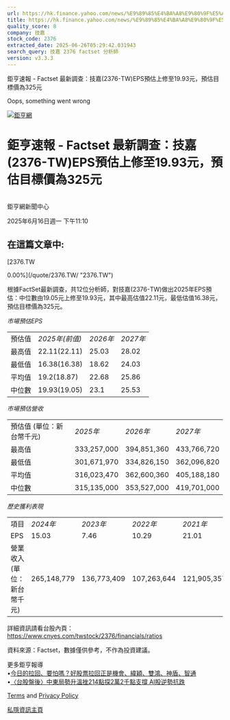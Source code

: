 ```yaml
---
url: https://hk.finance.yahoo.com/news/%E9%89%85%E4%BA%A8%E9%80%9F%E5%A0%B1-factset-%E6%9C%80%E6%96%B0%E8%AA%BF%E6%9F%A5-%E6%8A%80%E5%98%89-2376-041027157.html
title: https://hk.finance.yahoo.com/news/%E9%89%85%E4%BA%A8%E9%80%9F%E5%A0%B1-factset-%E6%9C%80%E6%96%B0%E8
quality_score: 8
company: 技嘉
stock_code: 2376
extracted_date: 2025-06-26T05:29:42.031943
search_query: 技嘉 2376 factset 分析師
version: v3.3.3
---
```


鉅亨速報 - Factset 最新調查：技嘉(2376-TW)EPS預估上修至19.93元，預估目標價為325元 


Oops, something went wrong

 

[![鉅亨網](https://s.yimg.com/ny/api/res/1.2/UM5hrThmhlnSiBO4o4qlLg--/YXBwaWQ9aGlnaGxhbmRlcjt3PTE0NjtoPTQ4O2NmPXdlYnA-/https://s.yimg.com/os/creatr-uploaded-images/2020-01/147c7630-36ab-11ea-ae7c-5ee7a0016555)](http://www.cnyes.com/ "鉅亨網")

# 鉅亨速報 - Factset 最新調查：技嘉(2376-TW)EPS預估上修至19.93元，預估目標價為325元

![](data:image/gif;base64,R0lGODlhAQABAIAAAAAAAP///ywAAAAAAQABAAACAUwAOw==)

鉅亨網新聞中心

2025年6月16日週一 下午11:10

## 在這篇文章中:

[2376.TW

0.00%](/quote/2376.TW/ "2376.TW")

根據FactSet最新調查，共12位分析師，對技嘉(2376-TW)做出2025年EPS預估：中位數由19.05元上修至19.93元，其中最高估值22.11元，最低估值16.38元，預估目標價為325元。

*市場預估EPS*

|  |  |  |  |
| --- | --- | --- | --- |
| 預估值 | *2025年(前值)* | *2026年* | *2027年* |
| 最高值 | 22.11(22.11) | 25.03 | 28.02 |
| 最低值 | 16.38(16.38) | 18.62 | 24.03 |
| 平均值 | 19.2(18.87) | 22.68 | 25.86 |
| 中位數 | 19.93(19.05) | 23.1 | 25.53 |

*市場預估營收*

|  |  |  |  |
| --- | --- | --- | --- |
| 預估值 (單位：新台幣千元) | *2025年* | *2026年* | *2027年* |
| 最高值 | 333,257,000 | 394,851,360 | 433,766,720 |
| 最低值 | 301,671,970 | 334,826,150 | 362,096,820 |
| 平均值 | 316,023,470 | 362,600,360 | 405,188,180 |
| 中位數 | 315,135,000 | 353,527,000 | 419,701,000 |

*歷史獲利表現*

|  |  |  |  |  |
| --- | --- | --- | --- | --- |
| 項目 | *2024年* | *2023年* | *2022年* | *2021年* |
| EPS | 15.03 | 7.46 | 10.29 | 21.01 |
| 營業收入 (單位：新台幣千元) | 265,148,779 | 136,773,409 | 107,263,644 | 121,905,357 |

詳細資訊請看台股內頁：  
<https://www.cnyes.com/twstock/2376/financials/ratios>

資料來源：Factset，數據僅供參考，不作為投資建議。

更多鉅亨報導  
•[今日的拉回、要怕嗎？好股票拉回正是機會、緯穎、雙鴻、神盾、智通](https://news.cnyes.com/news/id/6022424?utm_source=yahoo&utm_medium=RSS&utm_campaign=relate)  
•[〈台股盤後〉中東局勢升溫挫214點探2萬2千點支撐 AI股逆勢抗跌](https://news.cnyes.com/news/id/6021739?utm_source=yahoo&utm_medium=RSS&utm_campaign=relate)

[Terms](https://guce.yahoo.com/terms?locale=zh-Hant-HK)  and [Privacy Policy](https://guce.yahoo.com/privacy-policy?locale=zh-Hant-HK)

[私隱資訊主頁](https://guce.yahoo.com/privacy-dashboard?locale=zh-Hant-HK)
